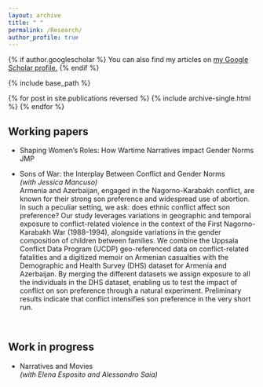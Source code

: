 ```yaml
---
layout: archive
title: " "
permalink: /Research/
author_profile: true
---
```


{% if author.googlescholar %}
  You can also find my articles on <u><a href="{{author.googlescholar}}">my Google Scholar profile</a>.</u>
{% endif %}

{% include base_path %}

{% for post in site.publications reversed %}
  {% include archive-single.html %}
{% endfor %}

Working papers
--
- Shaping Women’s Roles: How Wartime Narratives impact Gender Norms<br>JMP




- Sons of War: the Interplay Between Conflict and Gender Norms<br>*(with Jessica Mancuso)* <br>
Armenia and Azerbaijan, engaged in the Nagorno-Karabakh conflict, are known for their strong son preference and widespread use of abortion. In such a peculiar setting, we ask: does ethnic conflict affect son preference? Our study leverages variations in geographic and temporal exposure to conflict-related violence in the context of the First Nagorno-Karabakh War (1988–1994), alongside variations in the gender composition of children between families. We combine the Uppsala Conflict Data Program (UCDP) geo-referenced data on conflict-related fatalities and a digitized memoir on Armenian casualties with the Demographic and Health Survey (DHS) dataset for Armenia and Azerbaijan. By merging the different datasets we assign exposure to all the individuals in the DHS dataset, enabling us to test the impact of conflict on son preference through a natural experiment. Preliminary results indicate that conflict intensifies son preference in the very short run.

<br>


Work in progress
--
- Narratives and Movies <br>*(with Elena Esposito and Alessandro Saia)*
